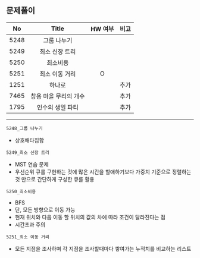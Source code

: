 ## 문제풀이

|  No  |         Title         | HW 여부 | 비고 |
| :--: | :-------------------: | :-----: | :--: |
| 5248 |      그룹 나누기      |         |      |
| 5249 |    최소 신장 트리     |         |      |
| 5250 |       최소비용        |         |      |
| 5251 |    최소 이동 거리     |    O    |      |
| 1251 |        하나로         |         | 추가 |
| 7465 | 창용 마을 무리의 개수 |         | 추가 |
| 1795 |   인수의 생일 파티    |         | 추가 |



---



`5248_그룹 나누기`

- 상호배타집합



`5249_최소 신장 트리`

- MST 연습 문제
- 우선순위 큐를 구현하는 것에 많은 시간을 할애하기보다 가중치 기준으로 정렬하는 것 만으로 간단하게 구성한 큐를 활용



`5250_최소비용`

- BFS 
- 단, 모든 방향으로 이동 가능
- 현재 위치와 다음 이동 할 위치의 값의 차에 따라 조건이 달라진다는 점
- 시간초과 주의



`5251_최소 이동 거리`

- 모든 지점을 조사하며 각 지점을 조사할때마다 쌓여가는 누적치를 비교하는 리스트
